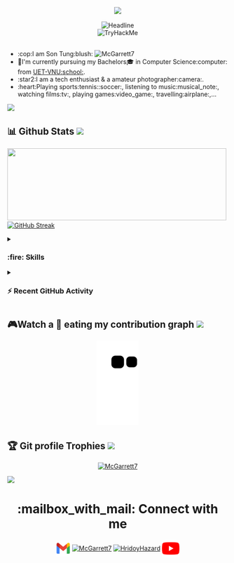 
<!--
**McGarrett7/McGarrett7** is a ✨ _special_ ✨ repository because its `README.md` (this file) appears on your GitHub profile.

Here are some ideas to get you started:
- 🌱 I’m currently learning
 - 👯 I’m looking to collaborate on ...

- 🤔 I’m looking for help with ...
- 💬 Ask me about ...
- 😄 Pronouns: ...
- ⚡ Fun fact: ...-->

<p align="center">
    <img width="200" src="https://i.pinimg.com/originals/b2/25/21/b22521f99784402f59ed0eda7c6fdba8.png">
</p>
<!-- <h1 align="center">Hi there 👋 I'm Son Tung :cop:</h1>  -->
    <div align=center>
        <img src="https://readme-typing-svg.herokuapp.com?size=30&color=14A6F7&size=40&center=true&vCenter=true&width=600&height=50&lines=Hi+there+%F0%9F%91%8B+I'm+SONTUNG;Computer+Science+Student" alt="Headline" />
    </div>
    <div align=center>
 <img src="https://tryhackme-badges.s3.amazonaws.com/McGARRETT.png" alt="TryHackMe">
 </div>
</br>
<ul>
 <li>:cop:I am Son Tung:blush: <img src="https://komarev.com/ghpvc/?username=McGarrett7" alt="McGarrett7" /> </li>
 <li>🌱I'm currently pursuing my Bachelors🎓 in Computer Science:computer: from <a href="https://uet.vnu.edu.vn">UET-VNU:school:</a>.</li>
 <li>:star2:I am a tech enthusiast & a amateur photographer:camera:.</li>
 <li>:heart:Playing sports:tennis::soccer:, listening to music:musical_note:, watching films:tv:, playing games:video_game:, travelling:airplane:,...</li>
</ul>



<!-- <div align="center">
  <a href="https://open.spotify.com/album/738A5dZVHTynH0sfeL87KV?si=W-K2Tq_BQfqSF0jZdVdmNQ">
    <img src="https://readme-spotify-tingz.vercel.app/api/now-playing">
  </a>
</div>
 -->


<a href="https://www.youtube.com/watch?v=dQw4w9WgXcQ"><img src="https://user-images.githubusercontent.com/73097560/115834477-dbab4500-a447-11eb-908a-139a6edaec5c.gif"></a></p>

## 📊 Github Stats <img src="https://media.giphy.com/media/iY8CRBdQXODJSCERIr/giphy.gif" width="30px">
<p>
<img width="500" height=164em src="https://github-readme-stats.vercel.app/api?username=McGarrett7&show_icons=true&theme=tokyonight" />
<a href="https://git.io/streak-stats"><img width="500" height=164em src="https://github-readme-streak-stats.herokuapp.com?user=McGarrett7&theme=tokyonight" alt="GitHub Streak" /></a>
 <!--
<img height=164px  src="https://github-readme-stats.vercel.app/api/top-langs/?username=McGarrett7&theme=tokyonight&layout=compact"  alt="Sameer's Top Languages">
 <img  height=164em alt="GIF" src="https://cdn.dribbble.com/users/124813/screenshots/5939670/623-hacker-floydworx.gif"  width="335px" /> -->

<!--  <img  height=164em alt="GIF" src="https://adcy.io/wp-content/uploads/2020/04/anti-hacking.gif"  width="335px" /> -->
 </p>


<!-- <p align ="left">
  <img height="180em" left=0 src="https://github-readme-stats.vercel.app/api?username=McGarrett7&show_icons=true&hide_border=true&&count_private=true&include_all_commits=true&theme=tokyonight" />
 <p align="right">
    <a href="https://github.com/McGarrett7/github-readme-streak-stats">
        <img align="right" height=180em title="🔥 Get streak stats for your profile at git.io/streak-stats" alt="McGarrett7's streak" src="https://github-readme-streak-stats.herokuapp.com/?user=McGarrett7&theme=black-ice&hide_border=true&stroke=0000&background=060A0CD0"/>
    </a>
 
 </br>
  <p align="left">
  <img height="150em" src="https://github-readme-stats.vercel.app/api/top-langs/?username=McGarrett7&show_icons=true&hide_border=true&layout=compact&theme=tokyonight&langs_count=6"/> -->
<!-- <b>:pencil:Note:</b> Top languages is only a metric of the languages my public code consists of and doesn't reflect experience or skill level. -->

<details>
 <summary> <h3>:fire: Skills </h3> </summary>

<h4> Languages </h4>
<span> 
  <img src="https://img.shields.io/badge/HTML-239120?style=for-the-badge&logo=html5&logoColor=white">
  <img src="https://img.shields.io/badge/CSS-239120?&style=for-the-badge&logo=css3&logoColor=white">
<!--   <img src="https://img.shields.io/badge/JavaScript-F7DF1E?style=for-the-badge&logo=javascript&logoColor=black"> -->
  <img src="https://img.shields.io/badge/java-%23ED8B00.svg?style=for-the-badge&logo=openjdk&logoColor=white">
  <img src="https://img.shields.io/badge/C%2B%2B-00599C?style=for-the-badge&logo=c%2B%2B&logoColor=white">
  <img src="https://img.shields.io/badge/Python-14354C?style=for-the-badge&logo=python&logoColor=white">
</span>

 
<h4> Frameworks </h4>
<span>
<!--   <img src="https://img.shields.io/badge/Yarn-2C8EBB?style=for-the-badge&logo=yarn&logoColor=white"> -->
<!--   <img src="https://img.shields.io/badge/npm-CB3837?style=for-the-badge&logo=npm&logoColor=white"> -->
<!--   <img src="https://img.shields.io/badge/Node.js-339933?style=for-the-badge&logo=nodedotjs&logoColor=white"> -->
  <img src="https://img.shields.io/badge/React-20232A?style=for-the-badge&logo=react&logoColor=61DAFB">
  <img src="https://img.shields.io/badge/Bootstrap-563D7C?style=for-the-badge&logo=bootstrap&logoColor=white">
</span>

<h4> Databases </h4>
<span>
  <img src="https://img.shields.io/badge/MySQL-00000F?style=for-the-badge&logo=mysql&logoColor=white">
</span>

<h4> IDE </h4>
<span>
<img src="https://img.shields.io/badge/sublime_text-%23575757.svg?&style=for-the-badge&logo=sublime-text&logoColor=important">
<img src="https://img.shields.io/badge/Visual_Studio_Code-0078D4?style=for-the-badge&logo=visual%20studio%20code&logoColor=white">

<h4> Operating System </h4>
<span>
  <img src="https://img.shields.io/badge/Linux-FCC624?style=for-the-badge&logo=linux&logoColor=black">
<!--   <img src="https://img.shields.io/badge/Ubuntu-E95420?style=for-the-badge&logo=ubuntu&logoColor=white"> -->
 <img src="https://img.shields.io/badge/Kali-268BEE?style=for-the-badge&logo=kalilinux&logoColor=white">
  <img src="https://img.shields.io/badge/Windows-0078D6?style=for-the-badge&logo=windows&logoColor=white">
  <img src="https://img.shields.io/badge/Android-3DDC84?style=for-the-badge&logo=android&logoColor=white">
</span>

<!-- <h4> Other Tools and Technologies </h4> -->
<h4> Others </h4>
<span>
  <img src= "https://img.shields.io/badge/Microsoft_Office-D83B01?style=for-the-badge&logo=microsoft-office&logoColor=white">
<!--   <img src="https://img.shields.io/badge/Git-F05032?style=for-the-badge&logo=git&logoColor=white"> -->
  <img src="https://img.shields.io/badge/Xampp-F37623?style=for-the-badge&logo=xampp&logoColor=white">
  <img src= "https://img.shields.io/badge/Stack_Overflow-FE7A16?style=for-the-badge&logo=stack-overflow&logoColor=white">
  <!-- <img src="https://img.shields.io/badge/Steam-000000?style=for-the-badge&logo=steam&logoColor=white"> -->
  <img src="https://img.shields.io/badge/pandas-%23150458.svg?style=for-the-badge&logo=pandas&logoColor=white">
  <img src="https://img.shields.io/badge/numpy-%23013243.svg?style=for-the-badge&logo=numpy&logoColor=white">
  <img src="https://img.shields.io/badge/scikit--learn-%23F7931E.svg?style=for-the-badge&logo=scikit-learn&logoColor=white">
  <img src="https://img.shields.io/badge/Postman-FF6C37?style=for-the-badge&logo=postman&logoColor=white">
  <img src="https://img.shields.io/badge/Notion-%23000000.svg?style=for-the-badge&logo=notion&logoColor=white">
  <img src="https://img.shields.io/badge/Cloudflare-F38020?style=for-the-badge&logo=Cloudflare&logoColor=white">
  <img src="https://img.shields.io/badge/Windows%20Terminal-%234D4D4D.svg?style=for-the-badge&logo=windows-terminal&logoColor=white">

<!--   <img src= "https://img.shields.io/badge/Netflix-E50914?style=for-the-badge&logo=netflix&logoColor=white"> -->
  <!-- <img src= "https://img.shields.io/badge/YouTube-FF0000?style=for-the-badge&logo=youtube&logoColor=white"> -->
 
 </br>
  <!-- <img src= "https://aleen42.github.io/badges/src/bmw.svg"> -->
<!--   <img src= "https://aleen42.github.io/badges/src/mercedes_benz.svg"> -->
  <img src= "https://aleen42.github.io/badges/src/toyota.svg">
  <img src= "https://aleen42.github.io/badges/src/photoshop.svg">
  <img src= "https://aleen42.github.io/badges/src/premiere.svg">
  <img src= "https://aleen42.github.io/badges/src/manchester_united.svg">
 </details>
 
<!--   <img src="https://img.shields.io/badge/Shell_Script-121011?style=for-the-badge&logo=gnu-bash&logoColor=white">
  <img src="https://img.shields.io/badge/Git-F05032?style=for-the-badge&logo=git&logoColor=white">
  <img src="https://img.shields.io/badge/Markdown-000000?style=for-the-badge&logo=markdown&logoColor=white">
  <img src="https://img.shields.io/badge/Sass-CC6699?style=for-the-badge&logo=sass&logoColor=white">
  <img src="https://img.shields.io/badge/json-5E5C5C?style=for-the-badge&logo=json&logoColor=white">
  <img src="https://img.shields.io/badge/jQuery-0769AD?style=for-the-badge&logo=jquery&logoColor=white">
  <img src="https://img.shields.io/badge/React_Router-CA4245?style=for-the-badge&logo=react-router&logoColor=white">
  <img src="https://img.shields.io/badge/styled--components-DB7093?style=for-the-badge&logo=styled-components&logoColor=white">
  <img src="https://img.shields.io/badge/Font_Awesome-339AF0?style=for-the-badge&logo=fontawesome&logoColor=white"> -->
</span>

<details>
 <summary><h3>⚡ Recent GitHub Activity</h3> </summary>
</br>
<!--    <a href="https://github.com/McGarrett7"><img alt="SONTUNG's Activity Graph" src="https://activity-graph.herokuapp.com/graph?username=McGarrett7&custom_title=SONTUNG's%20Contribution%20Graph&theme=react-dark" /></a> -->
   <a href="https://github.com/McGarrett7"><img alt="SONTUNG's Activity Graph" src="https://github-readme-activity-graph.vercel.app/graph?username=McGarrett7&bg_color=00000000&color=1E90FF&line=00FFFF&point=FFFFFF&hide_border=true" /></a>
</details>

## :video_game:Watch a 🐍 eating my contribution graph <img src="https://media2.giphy.com/media/dxn6fRlTIShoeBr69N/giphy.gif?cid=790b7611203cd1b1d0c109529df4c5020d2d5aa230966f94&rid=giphy.gif&ct=g" width="30px">
<p align="center">
  <img src="https://github.com/McGarrett7/McGarrett7/blob/output/github-contribution-grid-snake.svg" alt="snake"></center>
</p>


## :trophy: Git profile Trophies <img src="https://media4.giphy.com/media/0aPPtKMzC2sg6LZFal/giphy.gif?cid=790b76119e6d7666ada6540b827097f43be75a9eadbd7e06&rid=giphy.gif&ct=s" width="50px">

<p align="center"> <a href="https://github.com/McGarrett7/github-profile-trophy"><img src="https://github-profile-trophy.vercel.app/?username=McGarrett7&layout=compact&theme=algolia" alt="McGarrett7" /></a> </p>

 <a href="https://www.youtube.com/watch?v=dQw4w9WgXcQ"><img src="https://user-images.githubusercontent.com/73097560/115834477-dbab4500-a447-11eb-908a-139a6edaec5c.gif"></a>

<h1 align ="center">:mailbox_with_mail: Connect with me</h1>
<!--  ## :mailbox_with_mail: Connect with me -->
<div align="center">
<a href="mailto:s.tungnguyen77@gmail.com" target="blank"><img align="center" src="https://raw.githubusercontent.com/github/explore/c48cd5d649ad3d397166ad3661a259bed9696ea6/topics/gmail/gmail.png" alt="McGarrett7" height="36" width="33" /></a>
<a href="https://instagram.com/sontungarre77" target="blank"><img align="center" src="https://raw.githubusercontent.com/rahuldkjain/github-profile-readme-generator/master/src/images/icons/Social/instagram.svg" alt="McGarrett7" height="30" width="40" /></a>
<a href="https://github.com/McGarrett7" target="blank"><img align="center" src="https://raw.githubusercontent.com/rahuldkjain/github-profile-readme-generator/master/src/images/icons/Social/github.svg" alt="HridoyHazard" height="30" width="40" /></a>
<a href="https://www.youtube.com/channel/UCP6KHPPkB9-xJxKiAhmt-tw/?Sub_confirmation=1" target="blank"><img align="center" src="https://raw.githubusercontent.com/github/explore/d744245de144b89f3e3462949e08bfc91eda7fcf/topics/youtube/youtube.png" alt="McGarrett7" height="40" width="40" /></a>
<!-- <a href="https://fb.com/sontung.7702" target="blank"><img align="center" src="https://raw.githubusercontent.com/rahuldkjain/github-profile-readme-generator/master/src/images/icons/Social/facebook.svg" alt="sontung.7702" height="30" width="40" /></a> -->
</div>
    

<!-- ----- -->
